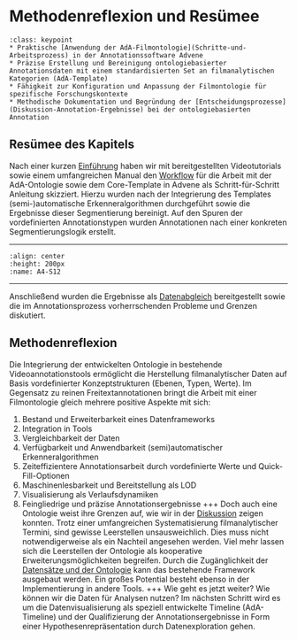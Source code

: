 # Methodenreflexion und Resümee

```{admonition} Keypoints
:class: keypoint
* Praktische [Anwendung der AdA-Filmontologie](Schritte-und-Arbeitsprozess) in der Annotationssoftware Advene
* Präzise Erstellung und Bereinigung ontologiebasierter Annotationsdaten mit einem standardisierten Set an filmanalytischen Kategorien (AdA-Template)
* Fähigkeit zur Konfiguration und Anpassung der Filmontologie für spezifische Forschungskontexte
* Methodische Dokumentation und Begründung der [Entscheidungsprozesse](Diskussion-Annotation-Ergebnisse) bei der ontologiebasierten Annotation
```
## Resümee des Kapitels

Nach einer kurzen [Einführung](Aufgabe_D) haben wir mit bereitgestellten Videotutorials sowie einem umfangreichen Manual den [Workflow](Aufgabe_D_UK-1) für die Arbeit mit der AdA-Ontologie sowie dem Core-Template in Advene als Schritt-für-Schritt Anleitung skizziert. Hierzu wurden nach der Integrierung des Templates (semi-)automatische Erkenneralgorithmen durchgeführt sowie die Ergebnisse dieser Segmentierung bereinigt. Auf den Spuren der vordefinierten Annotationstypen wurden Annotationen nach einer konkreten Segmentierungslogik erstellt.

---

```{image} ../_images/A4-S12.png
:align: center
:height: 200px
:name: A4-S12
```

---

Anschließend wurden die Ergebnisse als [Datenabgleich](Aufgabe_D_UK-2) bereitgestellt sowie die im Annotationsprozess vorherrschenden Probleme und Grenzen diskutiert.

## Methodenreflexion

Die Integrierung der entwickelten Ontologie in bestehende Videoannotationstools ermöglicht die Herstellung filmanalytischer Daten auf Basis vordefinierter Konzeptstrukturen (Ebenen, Typen, Werte). Im Gegensatz zu reinen Freitextannotationen bringt die Arbeit mit einer Filmontologie gleich mehrere positive Aspekte mit sich:

1.	Bestand und Erweiterbarkeit eines Datenframeworks 
2.	Integration in Tools
3.	Vergleichbarkeit der Daten
4.	Verfügbarkeit und Anwendbarkeit (semi)automatischer Erkenneralgorithmen
5.	Zeiteffizientere Annotationsarbeit durch vordefinierte Werte und Quick-Fill-Optionen
6.	Maschinenlesbarkeit und Bereitstellung als LOD
7.	Visualisierung als Verlaufsdynamiken
8.	Feingliedrige und präzise Annotationsergebnisse
+++
Doch auch eine Ontologie weist ihre Grenzen auf, wie wir in der [Diskussion](Aufgabe_D_UK-2) zeigen konnten. Trotz einer umfangreichen Systematisierung filmanalytischer Termini, sind gewisse Leerstellen unsausweichlich. Dies muss nicht notwendigerweise als ein Nachteil angesehen werden. Viel mehr lassen sich die Leerstellen der Ontologie als kooperative Erweiterungsmöglichkeiten begreifen. Durch die Zugänglichkeit der <a href="https://github.com/ProjectAdA/public/tree/master/ontology" class="external-link" target="_blank">Datensätze und der Ontologie</a> kann das bestehende Framework ausgebaut werden. Ein großes Potential besteht ebenso in der Implementierung in andere Tools. 
+++
Wie geht es jetzt weiter? Wie können wir die Daten für Analysen nutzen? 
Im nächsten Schritt wird es um die Datenvisualisierung als speziell entwickelte Timeline (AdA-Timeline) und der Qualifizierung der Annotationsergebnisse in Form einer Hypothesenrepräsentation durch Datenexploration gehen.
